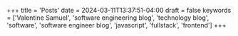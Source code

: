 +++
title = 'Posts'
date = 2024-03-11T13:37:51-04:00
draft = false
keywords = ['Valentine Samuel', 'software engineering blog', 'technology blog', 'software', 'software engineer blog', 'javascript', 'fullstack', 'frontend']
+++
